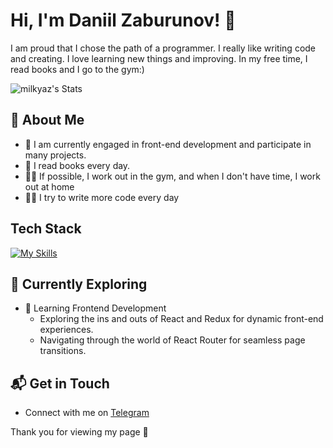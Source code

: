# Hi, I'm Daniil Zaburunov! 👋

I am proud that I chose the path of a programmer. I really like writing code and creating. I love learning new things and improving. In my free time, I read books and I go to the gym:)

![milkyaz's Stats](https://github-readme-stats.vercel.app/api?username=milkyaz&theme=vue-dark&show_icons=true&hide_border=true&count_private=true)

## 🚀 About Me

- 🔭 I am currently engaged in front-end development and participate in many projects.
- 📖 I read books every day.
- 🏋️‍♂️ If possible, I work out in the gym, and when I don't have time, I work out at home
- 👨‍💻 I try to write more code every day



## Tech Stack
[![My Skills](https://skillicons.dev/icons?i=js,html,css,react,figma&theme)](https://skillicons.dev)

## 🌱 Currently Exploring

- 🚀 Learning Frontend Development
  - Exploring the ins and outs of React and Redux for dynamic front-end experiences.
  - Navigating through the world of React Router for seamless page transitions.


## 📬 Get in Touch

- Connect with me on [Telegram](https://t.me/zab_dd) 

Thank you for viewing my page 🚀



<!--

Here are some ideas to get you started:

- 🔭 I’m currently working on ...
- 🌱 I’m currently learning ...
- 👯 I’m looking to collaborate on ...
- 🤔 I’m looking for help with ...
- 💬 Ask me about ...
- 📫 How to reach me: ...
- 😄 Pronouns: ...
- ⚡ Fun fact: ...
-->
